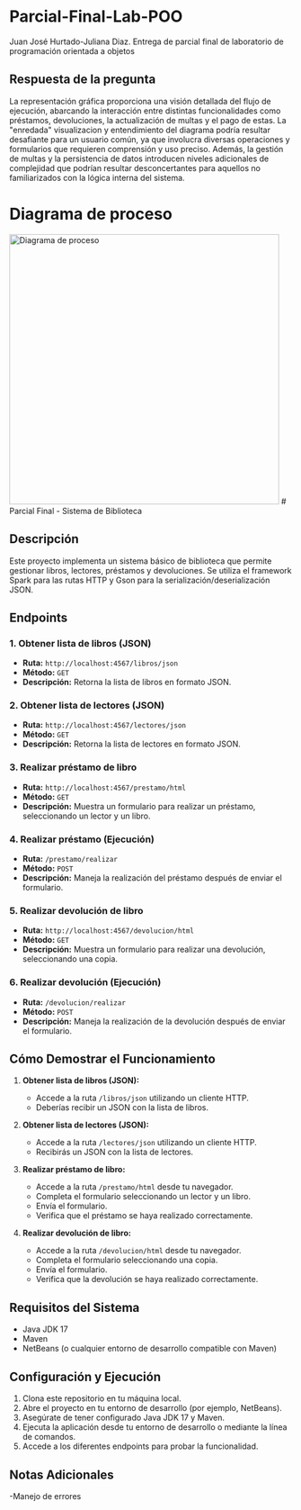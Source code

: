 # Parcial-Final-Lab-POO
Juan José Hurtado-Juliana Diaz. 
Entrega de parcial final de laboratorio de programación orientada a objetos 

## Respuesta de la pregunta

La representación gráfica proporciona una visión detallada del flujo de ejecución, abarcando la interacción entre distintas funcionalidades como préstamos, devoluciones, la actualización de multas y el pago de estas. La "enredada" visualizacion y entendimiento del diagrama podría resultar desafiante para un usuario común, ya que involucra diversas operaciones y formularios que requieren comprensión y uso preciso. Además, la gestión de multas y la persistencia de datos introducen niveles adicionales de complejidad que podrían resultar desconcertantes para aquellos no familiarizados con la lógica interna del sistema.

# Diagrama de proceso
<img width="480" alt="Diagrama de proceso" src="https://github.com/JuanHurtadom/Parcial-Final-Lab-POO/assets/142424907/cb1cbbc5-4808-4a1b-aca7-50e6ed26b511">
# Parcial Final - Sistema de Biblioteca

## Descripción

Este proyecto implementa un sistema básico de biblioteca que permite gestionar libros, lectores, préstamos y devoluciones. Se utiliza el framework Spark para las rutas HTTP y Gson para la serialización/deserialización JSON.

## Endpoints

### 1. Obtener lista de libros (JSON)
   - **Ruta:** `http://localhost:4567/libros/json`
   - **Método:** `GET`
   - **Descripción:** Retorna la lista de libros en formato JSON.

### 2. Obtener lista de lectores (JSON)
   - **Ruta:** `http://localhost:4567/lectores/json`
   - **Método:** `GET`
   - **Descripción:** Retorna la lista de lectores en formato JSON.

### 3. Realizar préstamo de libro
   - **Ruta:** `http://localhost:4567/prestamo/html`
   - **Método:** `GET`
   - **Descripción:** Muestra un formulario para realizar un préstamo, seleccionando un lector y un libro.

### 4. Realizar préstamo (Ejecución)
   - **Ruta:** `/prestamo/realizar`
   - **Método:** `POST`
   - **Descripción:** Maneja la realización del préstamo después de enviar el formulario.

### 5. Realizar devolución de libro
   - **Ruta:** `http://localhost:4567/devolucion/html`
   - **Método:** `GET`
   - **Descripción:** Muestra un formulario para realizar una devolución, seleccionando una copia.

### 6. Realizar devolución (Ejecución)
   - **Ruta:** `/devolucion/realizar`
   - **Método:** `POST`
   - **Descripción:** Maneja la realización de la devolución después de enviar el formulario.

## Cómo Demostrar el Funcionamiento

1. **Obtener lista de libros (JSON):**
   - Accede a la ruta `/libros/json` utilizando un cliente HTTP.
   - Deberías recibir un JSON con la lista de libros.

2. **Obtener lista de lectores (JSON):**
   - Accede a la ruta `/lectores/json` utilizando un cliente HTTP.
   - Recibirás un JSON con la lista de lectores.
     
3. **Realizar préstamo de libro:**
   - Accede a la ruta `/prestamo/html` desde tu navegador.
   - Completa el formulario seleccionando un lector y un libro.
   - Envía el formulario.
   - Verifica que el préstamo se haya realizado correctamente.

4. **Realizar devolución de libro:**
   - Accede a la ruta `/devolucion/html` desde tu navegador.
   - Completa el formulario seleccionando una copia.
   - Envía el formulario.
   - Verifica que la devolución se haya realizado correctamente.

## Requisitos del Sistema

- Java JDK 17
- Maven
- NetBeans (o cualquier entorno de desarrollo compatible con Maven)

## Configuración y Ejecución

1. Clona este repositorio en tu máquina local.
2. Abre el proyecto en tu entorno de desarrollo (por ejemplo, NetBeans).
3. Asegúrate de tener configurado Java JDK 17 y Maven.
4. Ejecuta la aplicación desde tu entorno de desarrollo o mediante la línea de comandos.
5. Accede a los diferentes endpoints para probar la funcionalidad.

## Notas Adicionales

-Manejo de errores
